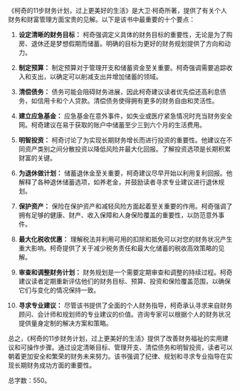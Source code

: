 《柯奇的11步财务计划，过上更美好的生活》是大卫·柯奇所著，提供了有关个人财务和财富管理方面宝贵的见解。以下是该书中最重要的十个要点：

1. **设定清晰的财务目标：** 柯奇强调定义具体的财务目标的重要性，无论是为了购房、退休还是梦想假期而储蓄。明确的目标为更好的财务规划提供了方向和动力。

2. **制定预算：** 制定预算对于管理开支和储蓄资金至关重要。柯奇强调需要追踪收入和支出，以确定可以削减支出并增加储蓄的领域。

3. **清偿债务：** 债务可能会阻碍财务进展，因此柯奇建议读者优先偿还高利息债务，如信用卡和个人贷款。清偿债务使得拥有更多的财务自由和灵活性。

4. **建立应急基金：** 应急基金在意外事件，如失业或医疗紧急情况时充当财务安全网。柯奇建议在易于获取的账户中储蓄至少三到六个月的生活费用。

5. **明智投资：** 柯奇讨论了为实现长期财务增长而进行投资的重要性。他建议在不同资产类别之间分散投资以降低风险并最大化回报。了解投资选项是长期积累财富的关键。

6. **为退休做计划：** 储蓄退休金至关重要，柯奇建议尽早开始以利用复利回报。他解释了各种退休储蓄选项，如养老金，并鼓励读者寻求专业建议进行退休规划。

7. **保护资产：** 保险在保护资产和减轻风险方面起着至关重要的作用。柯奇强调了拥有足够的健康、财产、收入保障和人身保险覆盖的重要性，以防范意外事件。

8. **最大化税收优惠：** 理解税法并利用可用的扣除和抵免可以对您的财务状况产生重大影响。柯奇提供了关于减少税务责任和最大化储蓄的税收高效策略的见解。

9. **审查和调整财务计划：** 财务规划是一个需要定期审查和调整的持续过程。柯奇建议读者定期重新评估他们的财务目标、预算、投资和保险覆盖范围，以确保它们与变化的情况保持一致。

10. **寻求专业建议：** 尽管该书提供了全面的个人财务指导，柯奇承认寻求来自财务顾问、会计师和规划师的专业建议的价值。咨询专家可以根据个人的财务状况提供量身定制的解决方案和策略。

总之，《柯奇的11步财务计划，过上更美好的生活》提供了改善财务福祉的实用建议和可操作步骤。通过设定清晰目标、管理开支、清偿债务和明智投资，读者可以朝着更加安全和繁荣的财务未来努力。该书强调了纪律、规划和寻求专业指导在实现长期财务成功方面的重要性。

总字数：550。